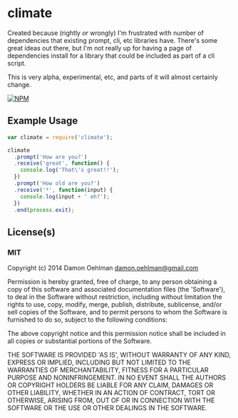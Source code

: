 # climate

Created because (rightly *or* wrongly) I'm frustrated with number of
dependencies that existing prompt, cli, etc libraries have.  There's
some great ideas out there, but I'm not really up for having a page
of dependencies install for a library that could be included as part
of a cli script.

This is very alpha, experimental, etc, and parts of it will almost
certainly change.


[![NPM](https://nodei.co/npm/climate.png)](https://nodei.co/npm/climate/)


## Example Usage

```js
var climate = require('climate');

climate
  .prompt('How are you?')
  .receive('great', function() {
    console.log('That\'s great!!');
  })
  .prompt('How old are you?')
  .receive('*', function(input) {
    console.log(input + ' eh?');
  })
  .end(process.exit);

```

## License(s)

### MIT

Copyright (c) 2014 Damon Oehlman <damon.oehlman@gmail.com>

Permission is hereby granted, free of charge, to any person obtaining
a copy of this software and associated documentation files (the
'Software'), to deal in the Software without restriction, including
without limitation the rights to use, copy, modify, merge, publish,
distribute, sublicense, and/or sell copies of the Software, and to
permit persons to whom the Software is furnished to do so, subject to
the following conditions:

The above copyright notice and this permission notice shall be
included in all copies or substantial portions of the Software.

THE SOFTWARE IS PROVIDED 'AS IS', WITHOUT WARRANTY OF ANY KIND,
EXPRESS OR IMPLIED, INCLUDING BUT NOT LIMITED TO THE WARRANTIES OF
MERCHANTABILITY, FITNESS FOR A PARTICULAR PURPOSE AND NONINFRINGEMENT.
IN NO EVENT SHALL THE AUTHORS OR COPYRIGHT HOLDERS BE LIABLE FOR ANY
CLAIM, DAMAGES OR OTHER LIABILITY, WHETHER IN AN ACTION OF CONTRACT,
TORT OR OTHERWISE, ARISING FROM, OUT OF OR IN CONNECTION WITH THE
SOFTWARE OR THE USE OR OTHER DEALINGS IN THE SOFTWARE.
